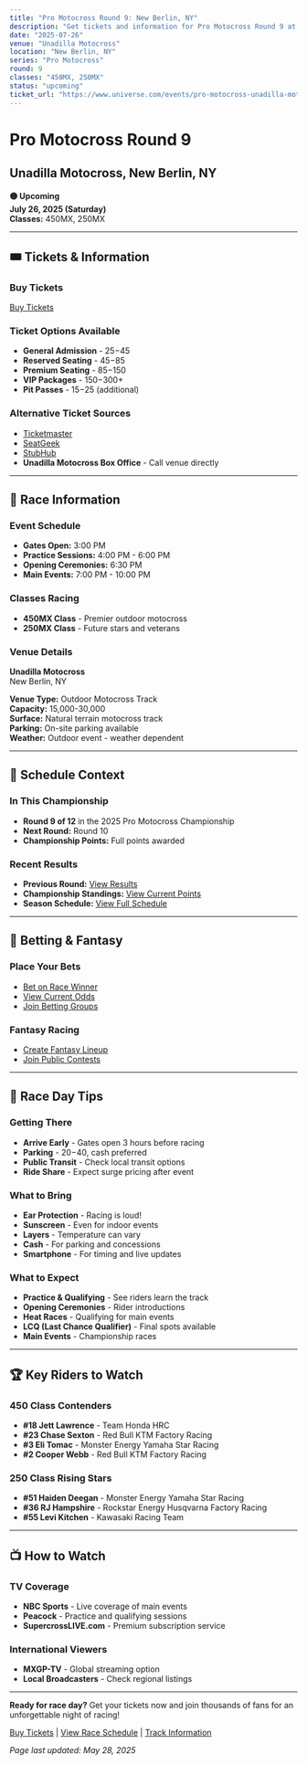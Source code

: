 ```yaml
---
title: "Pro Motocross Round 9: New Berlin, NY"
description: "Get tickets and information for Pro Motocross Round 9 at Unadilla Motocross in New Berlin, NY"
date: "2025-07-26"
venue: "Unadilla Motocross"
location: "New Berlin, NY"
series: "Pro Motocross"
round: 9
classes: "450MX, 250MX"
status: "upcoming"
ticket_url: "https://www.universe.com/events/pro-motocross-unadilla-motocross-2025-07-26"
---
```


# Pro Motocross Round 9

## Unadilla Motocross, New Berlin, NY

**🟡 Upcoming**  
**July 26, 2025 (Saturday)**  
**Classes:** 450MX, 250MX

---

## 🎟️ Tickets & Information

### Buy Tickets

[Buy Tickets](https://www.universe.com/events/pro-motocross-unadilla-motocross-2025-07-26)

### Ticket Options Available
- **General Admission** - $25-$45
- **Reserved Seating** - $45-$85  
- **Premium Seating** - $85-$150
- **VIP Packages** - $150-$300+
- **Pit Passes** - $15-$25 (additional)

### Alternative Ticket Sources
- [Ticketmaster](https://www.ticketmaster.com/search?q=Unadilla%20Motocross%20supercross)
- [SeatGeek](https://seatgeek.com/search?q=Unadilla%20Motocross%20supercross)
- [StubHub](https://www.stubhub.com/search?q=Unadilla%20Motocross%20supercross)
- **Unadilla Motocross Box Office** - Call venue directly

---

## 🏁 Race Information

### Event Schedule
- **Gates Open:** 3:00 PM
- **Practice Sessions:** 4:00 PM - 6:00 PM
- **Opening Ceremonies:** 6:30 PM
- **Main Events:** 7:00 PM - 10:00 PM

### Classes Racing
- **450MX Class** - Premier outdoor motocross
- **250MX Class** - Future stars and veterans

### Venue Details
**Unadilla Motocross**  
New Berlin, NY

**Venue Type:** Outdoor Motocross Track  
**Capacity:** 15,000-30,000  
**Surface:** Natural terrain motocross track  
**Parking:** On-site parking available  
**Weather:** Outdoor event - weather dependent

---

## 📅 Schedule Context

### In This Championship
- **Round 9 of 12** in the 2025 Pro Motocross Championship  
- **Next Round:** Round 10
- **Championship Points:** Full points awarded

### Recent Results
- **Previous Round:** [View Results](/results/pro-motocross-round-8/)
- **Championship Standings:** [View Current Points](/standings/)
- **Season Schedule:** [View Full Schedule](/races/schedule/)

---

## 🎯 Betting & Fantasy

### Place Your Bets
- [Bet on Race Winner](/betting/place-bet/?race=pro-motocross-round-9)
- [View Current Odds](/betting/odds/)
- [Join Betting Groups](/betting/groups/)

### Fantasy Racing
- [Create Fantasy Lineup](/fantasy/)
- [Join Public Contests](/fantasy/contests/)

---

## 📱 Race Day Tips

### Getting There
- **Arrive Early** - Gates open 3 hours before racing
- **Parking** - $20-$40, cash preferred
- **Public Transit** - Check local transit options
- **Ride Share** - Expect surge pricing after event

### What to Bring
- **Ear Protection** - Racing is loud!
- **Sunscreen** - Even for indoor events
- **Layers** - Temperature can vary
- **Cash** - For parking and concessions
- **Smartphone** - For timing and live updates

### What to Expect
- **Practice & Qualifying** - See riders learn the track
- **Opening Ceremonies** - Rider introductions
- **Heat Races** - Qualifying for main events  
- **LCQ (Last Chance Qualifier)** - Final spots available
- **Main Events** - Championship races

---

## 🏆 Key Riders to Watch

### 450 Class Contenders
- **#18 Jett Lawrence** - Team Honda HRC
- **#23 Chase Sexton** - Red Bull KTM Factory Racing
- **#3 Eli Tomac** - Monster Energy Yamaha Star Racing
- **#2 Cooper Webb** - Red Bull KTM Factory Racing

### 250 Class Rising Stars
- **#51 Haiden Deegan** - Monster Energy Yamaha Star Racing
- **#36 RJ Hampshire** - Rockstar Energy Husqvarna Factory Racing
- **#55 Levi Kitchen** - Kawasaki Racing Team

---

## 📺 How to Watch

### TV Coverage
- **NBC Sports** - Live coverage of main events
- **Peacock** - Practice and qualifying sessions
- **SupercrossLIVE.com** - Premium subscription service

### International Viewers
- **MXGP-TV** - Global streaming option
- **Local Broadcasters** - Check regional listings

---

**Ready for race day?** Get your tickets now and join thousands of fans for an unforgettable night of racing!

[Buy Tickets](https://www.universe.com/events/pro-motocross-unadilla-motocross-2025-07-26) | [View Race Schedule](/races/schedule/) | [Track Information](/tracks/)

*Page last updated: May 28, 2025*

